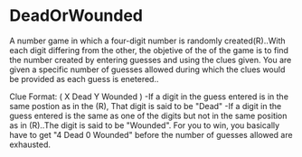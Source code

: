 # DeadOrWounded

A number game in which a four-digit number is randomly created(R)..With each digit differing from the other, the objetive of the of the game is to find the number created by entering guesses and using the clues given.
You are given a specific number of guesses allowed during which the clues would be provided as each guess is enetered..

Clue Format: ( X Dead Y Wounded )
-If a digit in the guess entered is in the same postion as in the (R), That digit is said to be "Dead"
-If a digit in the guess entered is the same as one of the digits but not in the same position as in (R)..The digit is said to be "Wounded".
For you to win, you basically have to get "4 Dead 0 Wounded" before the number of guesses allowed are exhausted.

